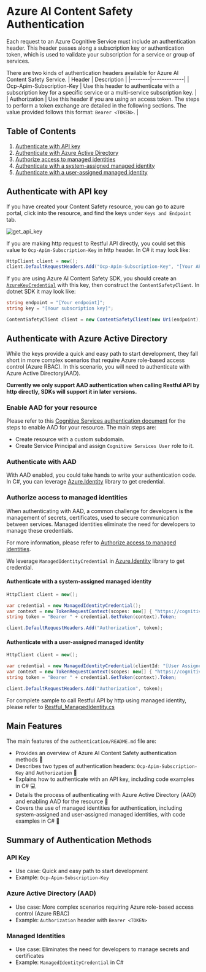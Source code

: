 # Azure AI Content Safety Authentication

Each request to an Azure Cognitive Service must include an authentication header. This header passes along a subscription key or authentication token, which is used to validate your subscription for a service or group of services.

There are two kinds of authentication headers available for Azure AI Content Safety Service.
| Header | Description |
|--------|-------------|
| Ocp-Apim-Subscription-Key | Use this header to authenticate with a subscription key for a specific service or a multi-service subscription key. |
| Authorization | Use this header if you are using an access token. The steps to perform a token exchange are detailed in the following sections. The value provided follows this format: `Bearer <TOKEN>`. |

## Table of Contents

1. [Authenticate with API key](#authenticate-with-api-key)
2. [Authenticate with Azure Active Directory](#authenticate-with-azure-active-directory)
3. [Authorize access to managed identities](#authorize-access-to-managed-identities)
4. [Authenticate with a system-assigned managed identity](#authenticate-with-a-system-assigned-managed-identity)
5. [Authenticate with a user-assigned managed identity](#authenticate-with-a-user-assigned-managed-identity)

## Authenticate with API key

If you have created your Content Safety resource, you can go to azure portal, click into the resource, and find the keys under `Keys and Endpoint` tab.

![get_api_key](image_get_key.png)

If you are making http request to Restful API directly, you could set this value to `Ocp-Apim-Subscription-Key` in http header. In C# it may look like:

```csharp
HttpClient client = new();
client.DefaultRequestHeaders.Add("Ocp-Apim-Subscription-Key", "[Your API Key]");
```

If you are using Azure AI Content Safety SDK, you should create an [`AzureKeyCredential`](https://learn.microsoft.com/en-us/dotnet/api/azure.azurekeycredential?view=azure-dotnet) with this key, then construct the `ContentSafetyClient`. In dotnet SDK it may look like:

```csharp
string endpoint = "[Your endpoint]";
string key = "[Your subscription key]";

ContentSafetyClient client = new ContentSafetyClient(new Uri(endpoint), new AzureKeyCredential(key));
```

## Authenticate with Azure Active Directory

While the keys provide a quick and easy path to start development, they fall short in more complex scenarios that require Azure role-based access control (Azure RBAC). In this scenario, you will need to authenticate with Azure Active Directory(AAD).

**Currently we only support AAD authentication when calling Restful API by http directly, SDKs will support it in later versions.**

### Enable AAD for your resource

Please refer to this [Cognitive Services authentication document](https://learn.microsoft.com/en-us/azure/cognitive-services/authentication?tabs=powershell#authenticate-with-azure-active-directory) for the steps to enable AAD for your resource.
The main steps are:

- Create resource with a custom subdomain.
- Create Service Principal and assign `Cognitive Services User` role to it.

### Authenticate with AAD

With AAD enabled, you could take hands to write your authentication code. In C#, you can leverage [Azure.Identity](https://github.com/Azure/azure-sdk-for-net/tree/main/sdk/identity/Azure.Identity) library to get credential.

### Authorize access to managed identities

When authenticating with AAD, a common challenge for developers is the management of secrets, certificates, used to secure communication between services. Managed identities eliminate the need for developers to manage these credentials.

For more information, please refer to [Authorize access to managed identities](https://learn.microsoft.com/en-us/azure/cognitive-services/authentication?tabs=powershell#authorize-access-to-managed-identities).

We leverage `ManagedIdentityCredential` in [Azure.Identity](https://github.com/Azure/azure-sdk-for-net/tree/main/sdk/identity/Azure.Identity) library to get credential.

#### Authenticate with a system-assigned managed identity

```csharp
HttpClient client = new();

var credential = new ManagedIdentityCredential();
var context = new TokenRequestContext(scopes: new[] { "https://cognitiveservices.azure.com/.default" }, tenantId: "[Your tenant id]");
string token = "Bearer " + credential.GetToken(context).Token;

client.DefaultRequestHeaders.Add("Authorization", token);
```

#### Authenticate with a user-assigned managed identity

```csharp
HttpClient client = new();

var credential = new ManagedIdentityCredential(clientId: "[User Assigned ClientId]");
var context = new TokenRequestContext(scopes: new[] { "https://cognitiveservices.azure.com/.default" }, tenantId: "[Your tenant id]");
string token = "Bearer " + credential.GetToken(context).Token;

client.DefaultRequestHeaders.Add("Authorization", token);
```

For complete sample to call Restful API by http using managed identity, please refer to [Restful_ManagedIdentity.cs](./Restful_ManagedIdentity.cs)

## Main Features

The main features of the `authentication/README.md` file are:

* Provides an overview of Azure AI Content Safety authentication methods 🔑
* Describes two types of authentication headers: `Ocp-Apim-Subscription-Key` and `Authorization` 📝
* Explains how to authenticate with an API key, including code examples in C# 💻
* Details the process of authenticating with Azure Active Directory (AAD) and enabling AAD for the resource 🔐
* Covers the use of managed identities for authentication, including system-assigned and user-assigned managed identities, with code examples in C# 👥

## Summary of Authentication Methods

### API Key

- Use case: Quick and easy path to start development
- Example: `Ocp-Apim-Subscription-Key`

### Azure Active Directory (AAD)

- Use case: More complex scenarios requiring Azure role-based access control (Azure RBAC)
- Example: `Authorization` header with `Bearer <TOKEN>`

### Managed Identities

- Use case: Eliminates the need for developers to manage secrets and certificates
- Example: `ManagedIdentityCredential` in C#
